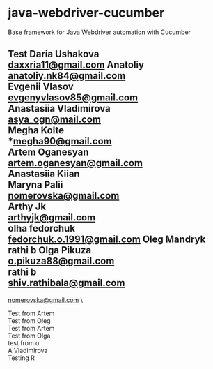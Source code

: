 # java-webdriver-cucumber

Base framework for Java Webdriver automation with Cucumber

Test
Daria Ushakova \
daxxria11@gmail.com
Anatoliy \
anatoliy.nk84@gmail.com \
Evgenii Vlasov \
evgenyvlasov85@gmail.com \
Anastasiia Vladimirova \
asya_ogn@mail.com \
Megha Kolte \
*megha90@gmail.com\
Artem Oganesyan \
artem.oganesyan@gmail.com\
Anastasiia Kiian \
Maryna Palii \
nomerovska@gmail.com \
Arthy Jk \
arthyjk@gmail.com \
olha fedorchuk \
fedorchuk.o.1991@gmail.com
Oleg Mandryk \
rathi b
Olga Pikuza \
o.pikuza88@gmail.com \
rathi b \
shiv.rathibala@gmail.com
---------
nomerovska@gmail.com \

Test from Artem \
Test from Oleg \
Test from Artem \
Test from Olga \
test from o \
A Vladimirova \
Testing R